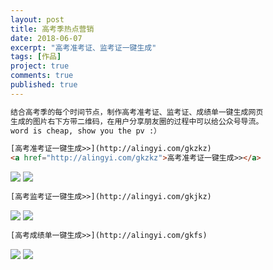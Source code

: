 ```yaml
---
layout: post
title: 高考季热点营销
date: 2018-06-07
excerpt: "高考准考证、监考证一键生成"
tags: [作品]
project: true
comments: true
published: true
---
```

```html
结合高考季的每个时间节点，制作高考准考证、监考证、成绩单一键生成网页
生成的图片右下方带二维码，在用户分享朋友圈的过程中可以给公众号导流。
word is cheap, show you the pv :）
```

```html
[高考准考证一键生成>>](http://alingyi.com/gkzkz)
<a href="http://alingyi.com/gkzkz">高考准考证一键生成>></a>  
```
![](http://img.vinechen.com/project/gkzkz.png)
![](http://img.vinechen.com/project/gkzkzpv.png)

```html
[高考监考证一键生成>>](http://alingyi.com/gkjkz)  
```
![](http://img.vinechen.com/project/gkjkz.png)
![](http://img.vinechen.com/project/gkjkzpv.png)

```html
[高考成绩单一键生成>>](http://alingyi.com/gkfs)  
```
![](http://img.vinechen.com/project/gkcjd.png)
![](http://img.vinechen.com/project/gkcjdpv.png)

